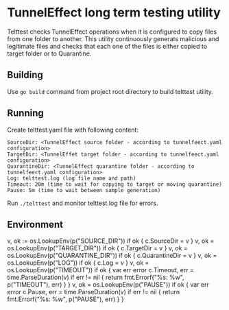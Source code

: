 # TunnelEffect long term testing utility

Telttest checks TunnelEffect operations when it is configured to copy
files from one folder to another.
This utility continuously generats malicious and legitimate files
and checks that each one of the files is either copied to 
target folder or to Quarantine.

## Building

Use ```go build``` command from project root directory to build telttest utility.

## Running

Create telttest.yaml file with following content:
```
SourceDir: <TunnelEffect source folder - according to tunnelfeect.yaml configuration>
TargetDir: <TunnelEffet target folder - according to tunnelfeect.yaml configuration>
QuarantineDir: <TunnelEffect quarantine folder - according to tunnelfeect.yaml configuration>
Log: telttest.log (log file name and path)
Timeout: 20m (time to wait for copying to target or moving quarantine)
Pause: 5m (time to wait between sample generation)
```

Run ```./telttest``` and monitor telttest.log file for errors.

## Environment


v, ok := os.LookupEnv(p("SOURCE_DIR"))
	if ok {
		c.SourceDir = v
	}
	v, ok = os.LookupEnv(p("TARGET_DIR"))
	if ok {
		c.TargetDir = v
	}
	v, ok = os.LookupEnv(p("QUARANTINE_DIR"))
	if ok {
		c.QuarantineDir = v
	}
	v, ok = os.LookupEnv(p("LOG"))
	if ok {
		c.Log = v
	}
	v, ok = os.LookupEnv(p("TIMEOUT"))
	if ok {
		var err error
		c.Timeout, err = time.ParseDuration(v)
		if err != nil {
			return fmt.Errorf("%s: %w", p("TIMEOUT"), err)
		}
	}
	v, ok = os.LookupEnv(p("PAUSE"))
	if ok {
		var err error
		c.Pause, err = time.ParseDuration(v)
		if err != nil {
			return fmt.Errorf("%s: %w", p("PAUSE"), err)
		}
	}